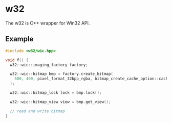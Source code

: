 # w32

The w32 is C++ wrapper for Win32 API.

## Example

```c++
#include <w32/wic.hpp>

void f() {
  w32::wic::imaging_factory factory;

  w32::wic::bitmap bmp = factory.create_bitmap(
    600, 400, pixel_format_32bpp_rgba, bitmap_create_cache_option::cache_on_demand);
  );

  w32::wic::bitmap_lock lock = bmp.lock();

  w32::wic::bitmap_view view = bmp.get_view();

  // read and write bitmap
}
```
